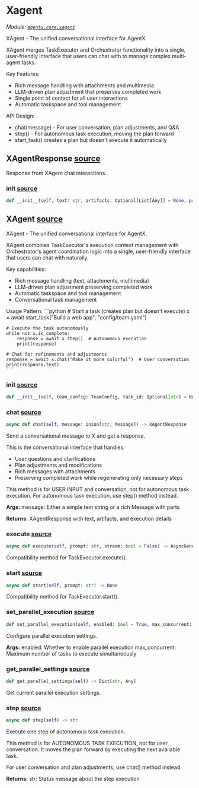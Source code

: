 # Xagent

*Module: [`agentx.core.xagent`](https://github.com/dustland/agentx/blob/main/src/agentx/core/xagent.py)*

XAgent - The unified conversational interface for AgentX

XAgent merges TaskExecutor and Orchestrator functionality into a single,
user-friendly interface that users can chat with to manage complex multi-agent tasks.

Key Features:
- Rich message handling with attachments and multimedia
- LLM-driven plan adjustment that preserves completed work
- Single point of contact for all user interactions
- Automatic taskspace and tool management

API Design:
- chat(message) - For user conversation, plan adjustments, and Q&A
- step() - For autonomous task execution, moving the plan forward
- start_task() creates a plan but doesn't execute it automatically

## XAgentResponse <a href="https://github.com/dustland/agentx/blob/main/src/agentx/core/xagent.py#L50" class="source-link" title="View source code">source</a>

Response from XAgent chat interactions.

### __init__ <a href="https://github.com/dustland/agentx/blob/main/src/agentx/core/xagent.py#L53" class="source-link" title="View source code">source</a>

```python
def __init__(self, text: str, artifacts: Optional[List[Any]] = None, preserved_steps: Optional[List[str]] = None, regenerated_steps: Optional[List[str]] = None, plan_changes: Optional[Dict[str, Any]] = None, metadata: Optional[Dict[str, Any]] = None)
```
## XAgent <a href="https://github.com/dustland/agentx/blob/main/src/agentx/core/xagent.py#L70" class="source-link" title="View source code">source</a>

XAgent - The unified conversational interface for AgentX.

XAgent combines TaskExecutor's execution context management with
Orchestrator's agent coordination logic into a single, user-friendly
interface that users can chat with naturally.

Key capabilities:
- Rich message handling (text, attachments, multimedia)
- LLM-driven plan adjustment preserving completed work
- Automatic taskspace and tool management
- Conversational task management

Usage Pattern:
    ```python
    # Start a task (creates plan but doesn't execute)
    x = await start_task("Build a web app", "config/team.yaml")

    # Execute the task autonomously
    while not x.is_complete:
        response = await x.step()  # Autonomous execution
        print(response)

    # Chat for refinements and adjustments
    response = await x.chat("Make it more colorful")  # User conversation
    print(response.text)
    ```

### __init__ <a href="https://github.com/dustland/agentx/blob/main/src/agentx/core/xagent.py#L100" class="source-link" title="View source code">source</a>

```python
def __init__(self, team_config: TeamConfig, task_id: Optional[str] = None, taskspace_dir: Optional[Path] = None, initial_prompt: Optional[str] = None, user_id: Optional[str] = None)
```
### chat <a href="https://github.com/dustland/agentx/blob/main/src/agentx/core/xagent.py#L261" class="source-link" title="View source code">source</a>

```python
async def chat(self, message: Union[str, Message]) -> XAgentResponse
```

Send a conversational message to X and get a response.

This is the conversational interface that handles:
- User questions and clarifications
- Plan adjustments and modifications
- Rich messages with attachments
- Preserving completed work while regenerating only necessary steps

This method is for USER INPUT and conversation, not for autonomous task execution.
For autonomous task execution, use step() method instead.

**Args:**
    message: Either a simple text string or a rich Message with parts

**Returns:**
    XAgentResponse with text, artifacts, and execution details

### execute <a href="https://github.com/dustland/agentx/blob/main/src/agentx/core/xagent.py#L880" class="source-link" title="View source code">source</a>

```python
async def execute(self, prompt: str, stream: bool = False) -> AsyncGenerator[TaskStep, None]
```

Compatibility method for TaskExecutor.execute().

### start <a href="https://github.com/dustland/agentx/blob/main/src/agentx/core/xagent.py#L892" class="source-link" title="View source code">source</a>

```python
async def start(self, prompt: str) -> None
```

Compatibility method for TaskExecutor.start().

### set_parallel_execution <a href="https://github.com/dustland/agentx/blob/main/src/agentx/core/xagent.py#L896" class="source-link" title="View source code">source</a>

```python
def set_parallel_execution(self, enabled: bool = True, max_concurrent: int = 3) -> None
```

Configure parallel execution settings.

**Args:**
    enabled: Whether to enable parallel execution
    max_concurrent: Maximum number of tasks to execute simultaneously

### get_parallel_settings <a href="https://github.com/dustland/agentx/blob/main/src/agentx/core/xagent.py#L908" class="source-link" title="View source code">source</a>

```python
def get_parallel_settings(self) -> Dict[str, Any]
```

Get current parallel execution settings.

### step <a href="https://github.com/dustland/agentx/blob/main/src/agentx/core/xagent.py#L915" class="source-link" title="View source code">source</a>

```python
async def step(self) -> str
```

Execute one step of autonomous task execution.

This method is for AUTONOMOUS TASK EXECUTION, not for user conversation.
It moves the plan forward by executing the next available task.

For user conversation and plan adjustments, use chat() method instead.

**Returns:**
    str: Status message about the step execution

